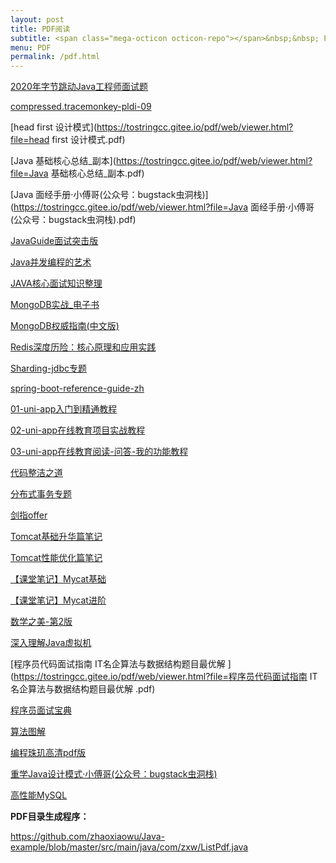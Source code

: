 ```yaml
---
layout: post
title: PDF阅读
subtitle: <span class="mega-octicon octicon-repo"></span>&nbsp;&nbsp; PDF插件使用[PDF.js](http://mozilla.github.io/pdf.js/)
menu: PDF
permalink: /pdf.html
---
```


[2020年字节跳动Java工程师面试题](https://tostringcc.gitee.io/pdf/web/viewer.html?file=2020年字节跳动Java工程师面试题.pdf)

[compressed.tracemonkey-pldi-09](https://tostringcc.gitee.io/pdf/web/viewer.html?file=compressed.tracemonkey-pldi-09.pdf)

[head first 设计模式](https://tostringcc.gitee.io/pdf/web/viewer.html?file=head first 设计模式.pdf)

[Java 基础核心总结_副本](https://tostringcc.gitee.io/pdf/web/viewer.html?file=Java 基础核心总结_副本.pdf)

[Java 面经手册·小傅哥(公众号：bugstack虫洞栈)](https://tostringcc.gitee.io/pdf/web/viewer.html?file=Java 面经手册·小傅哥(公众号：bugstack虫洞栈).pdf)

[JavaGuide面试突击版](https://tostringcc.gitee.io/pdf/web/viewer.html?file=JavaGuide面试突击版.pdf)

[Java并发编程的艺术](https://tostringcc.gitee.io/pdf/web/viewer.html?file=Java并发编程的艺术.pdf)

[JAVA核心面试知识整理](https://tostringcc.gitee.io/pdf/web/viewer.html?file=JAVA核心面试知识整理.pdf)

[MongoDB实战_电子书](https://tostringcc.gitee.io/pdf/web/viewer.html?file=MongoDB实战_电子书.pdf)

[MongoDB权威指南(中文版)](https://tostringcc.gitee.io/pdf/web/viewer.html?file=MongoDB权威指南(中文版).pdf)

[Redis深度历险：核心原理和应用实践](https://tostringcc.gitee.io/pdf/web/viewer.html?file=Redis深度历险：核心原理和应用实践.pdf)

[Sharding-jdbc专题](https://tostringcc.gitee.io/pdf/web/viewer.html?file=Sharding-jdbc专题.pdf)

[spring-boot-reference-guide-zh](https://tostringcc.gitee.io/pdf/web/viewer.html?file=spring-boot-reference-guide-zh.pdf)

[01-uni-app入门到精通教程](https://tostringcc.gitee.io/pdf/web/viewer.html?file=uniapp\01-uni-app入门到精通教程.pdf)

[02-uni-app在线教育项目实战教程](https://tostringcc.gitee.io/pdf/web/viewer.html?file=uniapp\02-uni-app在线教育项目实战教程.pdf)

[03-uni-app在线教育阅读-问答-我的功能教程](https://tostringcc.gitee.io/pdf/web/viewer.html?file=uniapp\03-uni-app在线教育阅读-问答-我的功能教程.pdf)

[代码整洁之道](https://tostringcc.gitee.io/pdf/web/viewer.html?file=代码整洁之道.pdf)

[分布式事务专题](https://tostringcc.gitee.io/pdf/web/viewer.html?file=分布式事务专题.pdf)

[剑指offer](https://tostringcc.gitee.io/pdf/web/viewer.html?file=剑指offer.pdf)

[Tomcat基础升华篇笔记](https://tostringcc.gitee.io/pdf/web/viewer.html?file=咪咕架构师\Tomcat基础升华篇笔记.pdf)

[Tomcat性能优化篇笔记](https://tostringcc.gitee.io/pdf/web/viewer.html?file=咪咕架构师\Tomcat性能优化篇笔记.pdf)

[【课堂笔记】Mycat基础](https://tostringcc.gitee.io/pdf/web/viewer.html?file=咪咕架构师\【课堂笔记】Mycat基础.pdf)

[【课堂笔记】Mycat进阶](https://tostringcc.gitee.io/pdf/web/viewer.html?file=咪咕架构师\【课堂笔记】Mycat进阶.pdf)

[数学之美-第2版](https://tostringcc.gitee.io/pdf/web/viewer.html?file=数学之美-第2版.pdf)

[深入理解Java虚拟机](https://tostringcc.gitee.io/pdf/web/viewer.html?file=深入理解Java虚拟机.pdf)

[程序员代码面试指南 IT名企算法与数据结构题目最优解 ](https://tostringcc.gitee.io/pdf/web/viewer.html?file=程序员代码面试指南 IT名企算法与数据结构题目最优解 .pdf)

[程序员面试宝典](https://tostringcc.gitee.io/pdf/web/viewer.html?file=程序员面试宝典.pdf)

[算法图解](https://tostringcc.gitee.io/pdf/web/viewer.html?file=算法图解.pdf)

[编程珠玑高清pdf版](https://tostringcc.gitee.io/pdf/web/viewer.html?file=编程珠玑高清pdf版.pdf)

[重学Java设计模式·小傅哥(公众号：bugstack虫洞栈)](https://tostringcc.gitee.io/pdf/web/viewer.html?file=重学Java设计模式·小傅哥(公众号：bugstack虫洞栈).pdf)

[高性能MySQL](https://tostringcc.gitee.io/pdf/web/viewer.html?file=高性能MySQL.pdf)


**PDF目录生成程序：**

https://github.com/zhaoxiaowu/Java-example/blob/master/src/main/java/com/zxw/ListPdf.java